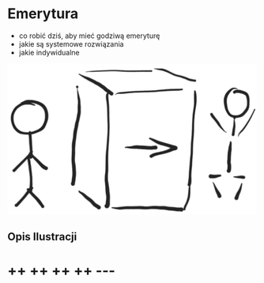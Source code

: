 # Emerytura

+ co robić dziś, aby mieć godziwą emeryturę
+ jakie są systemowe rozwiązania
+ jakie indywidualne 


![wejście-wyjście](../img/we-wy.png)

## Opis Ilustracji



# ++ ++ ++ ++ ---
